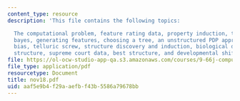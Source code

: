 ```yaml
---
content_type: resource
description: 'This file contains the following topics:

  The computational problem, feature rating data, property induction, theory based
  bayes, generating features, choosing a tree, an unstructured PDP approach, inductive
  bias, telluric screw, structure discovery and induction, biological data, grammer
  structure, supreme court data, best structure, and developmental shift.'
file: https://ol-ocw-studio-app-qa.s3.amazonaws.com/courses/9-66j-computational-cognitive-science-fall-2004/aaf5e9b4f29aaefbf43b5586a79678bb_nov18.pdf
file_type: application/pdf
resourcetype: Document
title: nov18.pdf
uid: aaf5e9b4-f29a-aefb-f43b-5586a79678bb
---
```

